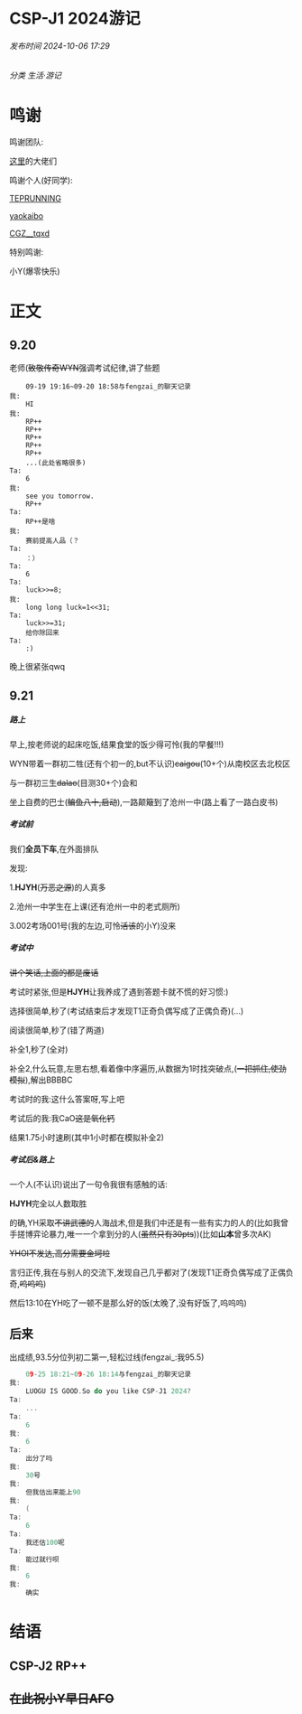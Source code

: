 # CSP-J1 2024游记

###### 发布时间 2024-10-06 17:29

###### 分类 生活·游记

# 鸣谢

鸣谢团队:

[这里](https://www.luogu.com.cn/team/30193)的大佬们

鸣谢个人(好同学):

[TEPRUNNING](https://www.luogu.com.cn/user/1259932)

[yaokaibo](https://www.luogu.com.cn/user/1396383)

[CGZ__tqxd](https://www.luogu.com.cn/user/1423421)

特别鸣谢:

小Y(爆零快乐)

# 正文

## 9.20

老师(~~致敬传奇WYN~~强调考试纪律,讲了些题

```
	09-19 19:16~09-20 18:58与fengzai_的聊天记录
我:
	HI
我:
	RP++
	RP++
	RP++
	RP++
	RP++
	...(此处省略很多)
Ta:
	6
我:
	see you tomorrow.
	RP++
Ta:
	RP++是啥
我:
	赛前提高人品（？
Ta:
	：）
Ta:
	6
Ta:
	luck>>=8;
我:
	long long luck=1<<31;
Ta:
	luck>>=31;
	给你除回来
Ta:
	:)
```

晚上很紧张qwq

## 9.21

##### 路上

早上,按老师说的起床吃饭,结果食堂的饭少得可怜(我的早餐!!!)

WYN带着一群初二牲(还有个初一的,but不认识)~~caigou~~(10+个)从南校区去北校区

与一群初三生~~dalao~~(目测30+个)会和

坐上自费的巴士(~~鳊鱼八十,启动~~),一路颠簸到了沧州一中(路上看了一路白皮书)

##### 考试前

我们**全员下车**,在外面排队

发现:

1.**HJYH**(~~万恶之源~~)的人真多

2.沧州一中学生在上课(还有沧州一中的老式厕所)

3.002考场001号(我的左边,可怜~~活该~~的小Y)没来

##### 考试中

~~讲个笑话,上面的都是废话~~

考试时紧张,但是**HJYH**让我养成了遇到答题卡就不慌的好习惯:)

选择很简单,秒了(考试结束后才发现T1正奇负偶写成了正偶负奇)(...)

阅读很简单,秒了(错了两道)

补全1,秒了(全对)

补全2,什么玩意,左思右想,看着像中序遍历,从数据为1时找突破点,(~~一把抓住,使劲模拟~~),解出BBBBC

考试时的我:这什么答案呀,写上吧

考试后的我:我CaO~~这是氧化钙~~

结果1.75小时速刷(其中1小时都在模拟补全2)

##### 考试后&路上

一个人(不认识)说出了一句令我很有感触的话:

**HJYH**完全以人数取胜

的确,YH采取~~不讲武德的~~人海战术,但是我们中还是有一些有实力的人的(比如我曾手搓博弈论暴力,唯一一个拿到分的人(~~虽然只有30pts~~))(比如**山本**曾多次AK)

~~YHOI不发达,高分需要金坷垃~~

言归正传,我在与别人的交流下,发现自己几乎都对了(发现T1正奇负偶写成了正偶负奇,~~呜呜呜~~)

然后13:10在YH吃了一顿不是那么好的饭(太晚了,没有好饭了,呜呜呜)

## 后来

出成绩,93.5分位列初二第一,轻松过线(fengzai_:我95.5)


```cpp
	09-25 18:21~09-26 18:14与fengzai_的聊天记录
我:
	LUOGU IS GOOD.So do you like CSP-J1 2024?
Ta:
	...
Ta:
	6
我:
	6
Ta:
	出分了吗
我:
	30号
我:
	但我估出来能上90
我:
	(
Ta:
	6
Ta:
	我还估100呢
Ta:
	能过就行呗
我:
	6
我:
	确实
```

# 结语

## CSP-J2 RP++

## ~~在此祝小Y早日AFO~~
